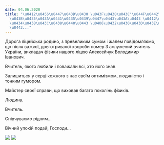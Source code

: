 ```yaml
---
date: 04.06.2020
title: "\u0412\u0456\u0447\u043D\u0430 \u043F\u0430\u043C'\u044F\u0442\u044C \u0410\
  \u043B\u0435\u043A\u0441\u0435\u0439\u0447\u0443\u043A\u0443 \u0412\u043E\u043B\u043E\
  \u0434\u0438\u043C\u0438\u0440\u0443 \u0406\u0432\u0430\u043D\u043E\u0432\u0438\u0447\
  \u0443..."
---
```

Дорога ліцейська родино, з превеликим сумом і жалем повідомляємо, що після важкої, довготривалої хвороби помер З
аслужений вчитель України, викладач фізики нашого ліцею
Алексейчук Володимир Іванович.

Вчитель, якого любили і поважали всі, хто його знав.

Залишиться у серці кожного з нас своїм оптимізмом, людяністю і тонким гумором.

Майстер своєї справи, що виховав багато поколінь фізиків.

Людина.

Вчитель.

Співчуваємо рідним...

Вічний упокій подай, Господи...

![](/files/вічна-память-алексей-avi.jpg)
![](/files/вічна-память-алексей-sv.jpg)